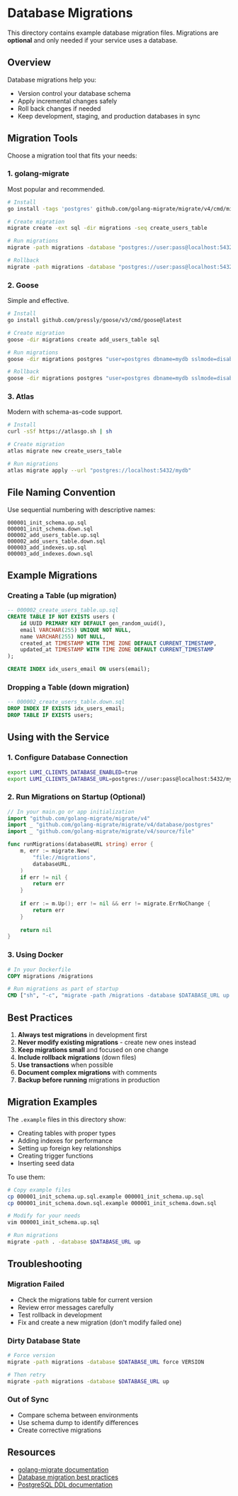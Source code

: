 # Database Migrations

This directory contains example database migration files. Migrations are **optional** and only needed if your service uses a database.

## Overview

Database migrations help you:
- Version control your database schema
- Apply incremental changes safely
- Roll back changes if needed
- Keep development, staging, and production databases in sync

## Migration Tools

Choose a migration tool that fits your needs:

### 1. golang-migrate
Most popular and recommended.

```bash
# Install
go install -tags 'postgres' github.com/golang-migrate/migrate/v4/cmd/migrate@latest

# Create migration
migrate create -ext sql -dir migrations -seq create_users_table

# Run migrations
migrate -path migrations -database "postgres://user:pass@localhost:5432/db?sslmode=disable" up

# Rollback
migrate -path migrations -database "postgres://user:pass@localhost:5432/db?sslmode=disable" down 1
```

### 2. Goose
Simple and effective.

```bash
# Install
go install github.com/pressly/goose/v3/cmd/goose@latest

# Create migration
goose -dir migrations create add_users_table sql

# Run migrations
goose -dir migrations postgres "user=postgres dbname=mydb sslmode=disable" up

# Rollback
goose -dir migrations postgres "user=postgres dbname=mydb sslmode=disable" down
```

### 3. Atlas
Modern with schema-as-code support.

```bash
# Install
curl -sSf https://atlasgo.sh | sh

# Create migration
atlas migrate new create_users_table

# Run migrations
atlas migrate apply --url "postgres://localhost:5432/mydb"
```

## File Naming Convention

Use sequential numbering with descriptive names:
```
000001_init_schema.up.sql
000001_init_schema.down.sql
000002_add_users_table.up.sql
000002_add_users_table.down.sql
000003_add_indexes.up.sql
000003_add_indexes.down.sql
```

## Example Migrations

### Creating a Table (up migration)
```sql
-- 000002_create_users_table.up.sql
CREATE TABLE IF NOT EXISTS users (
    id UUID PRIMARY KEY DEFAULT gen_random_uuid(),
    email VARCHAR(255) UNIQUE NOT NULL,
    name VARCHAR(255) NOT NULL,
    created_at TIMESTAMP WITH TIME ZONE DEFAULT CURRENT_TIMESTAMP,
    updated_at TIMESTAMP WITH TIME ZONE DEFAULT CURRENT_TIMESTAMP
);

CREATE INDEX idx_users_email ON users(email);
```

### Dropping a Table (down migration)
```sql
-- 000002_create_users_table.down.sql
DROP INDEX IF EXISTS idx_users_email;
DROP TABLE IF EXISTS users;
```

## Using with the Service

### 1. Configure Database Connection
```bash
export LUMI_CLIENTS_DATABASE_ENABLED=true
export LUMI_CLIENTS_DATABASE_URL=postgres://user:pass@localhost:5432/mydb
```

### 2. Run Migrations on Startup (Optional)
```go
// In your main.go or app initialization
import "github.com/golang-migrate/migrate/v4"
import _ "github.com/golang-migrate/migrate/v4/database/postgres"
import _ "github.com/golang-migrate/migrate/v4/source/file"

func runMigrations(databaseURL string) error {
    m, err := migrate.New(
        "file://migrations",
        databaseURL,
    )
    if err != nil {
        return err
    }
    
    if err := m.Up(); err != nil && err != migrate.ErrNoChange {
        return err
    }
    
    return nil
}
```

### 3. Using Docker
```dockerfile
# In your Dockerfile
COPY migrations /migrations

# Run migrations as part of startup
CMD ["sh", "-c", "migrate -path /migrations -database $DATABASE_URL up && ./server"]
```

## Best Practices

1. **Always test migrations** in development first
2. **Never modify existing migrations** - create new ones instead
3. **Keep migrations small** and focused on one change
4. **Include rollback migrations** (down files)
5. **Use transactions** when possible
6. **Document complex migrations** with comments
7. **Backup before running** migrations in production

## Migration Examples

The `.example` files in this directory show:
- Creating tables with proper types
- Adding indexes for performance
- Setting up foreign key relationships
- Creating trigger functions
- Inserting seed data

To use them:
```bash
# Copy example files
cp 000001_init_schema.up.sql.example 000001_init_schema.up.sql
cp 000001_init_schema.down.sql.example 000001_init_schema.down.sql

# Modify for your needs
vim 000001_init_schema.up.sql

# Run migrations
migrate -path . -database $DATABASE_URL up
```

## Troubleshooting

### Migration Failed
- Check the migrations table for current version
- Review error messages carefully
- Test rollback in development
- Fix and create a new migration (don't modify failed one)

### Dirty Database State
```bash
# Force version
migrate -path migrations -database $DATABASE_URL force VERSION

# Then retry
migrate -path migrations -database $DATABASE_URL up
```

### Out of Sync
- Compare schema between environments
- Use schema dump to identify differences
- Create corrective migrations

## Resources

- [golang-migrate documentation](https://github.com/golang-migrate/migrate)
- [Database migration best practices](https://www.prisma.io/dataguide/types/relational/migration-strategies)
- [PostgreSQL DDL documentation](https://www.postgresql.org/docs/current/ddl.html)
